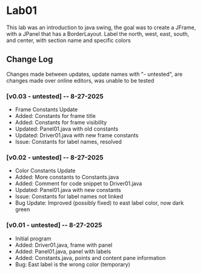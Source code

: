 # Lab01
This lab was an introduction to java swing, the goal
was to create a JFrame, with a JPanel that has a
BorderLayout. Label the north, west, east, south, and
center, with section name and specific colors

## Change Log
Changes made between updates, update names with
"- untested", are changes made over online editors,
was unable to be tested

### [v0.03 - untested] -- 8-27-2025
- Frame Constants Update
- Added:   Constants for frame title
- Added:   Constants for frame visibility
- Updated: Panel01.java with old constants
- Updated: Driver01.java with new frame constants
- Issue:   Constants for label names, resolved

### [v0.02 - untested] -- 8-27-2025
- Color Constants Update
- Added:      More constants to Constants.java
- Added:      Comment for code snippet to Driver01.java
- Updated:    Panel01.java with new constants
- Issue:      Constants for label names not linked
- Bug Update: Improved (possibly fixed) to east label color, now dark green

### [v0.01 - untested] -- 8-27-2025
- Initial program
- Added: Driver01.java, frame with panel
- Added: Panel01.java, panel with labels
- Added: Constants.java, points and content pane information
- Bug:   East label is the wrong color (temporary)